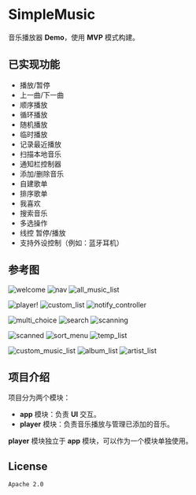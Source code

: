 # SimpleMusic

音乐播放器 **Demo**，使用 **MVP** 模式构建。

## 已实现功能

* 播放/暂停
* 上一曲/下一曲
* 顺序播放
* 循环播放
* 随机播放
* 临时播放
* 记录最近播放
* 扫描本地音乐
* 通知栏控制器
* 添加/删除音乐
* 自建歌单
* 排序歌单
* 我喜欢
* 搜索音乐
* 多选操作
* 线控 暂停/播放
* 支持外设控制（例如：蓝牙耳机）

## 参考图

![welcome](screenshot/welcome.png) ![nav](screenshot/nav.png) ![all_music_list](screenshot/all_music_list.png)

![player](screenshot/player.png)!  ![custom_list](screenshot/custom_list.png) ![notify_controller](screenshot/notify_controller.png)

![multi_choice](screenshot/multi_choice.png) ![search](screenshot/search.png) ![scanning](screenshot/scanning.png)

![scanned](screenshot/scanned.png) ![sort_menu](screenshot/sort_menu.png) ![temp_list](screenshot/temp_list.png)

![custom_music_list](screenshot/custom_music_list.png) ![album_list](screenshot/album_list.png) ![artist_list](screenshot/artist_list.png)

## 项目介绍

项目分为两个模块：

* **app** 模块：负责 **UI** 交互。
* **player** 模块：负责音乐播放与管理已添加的音乐。

**player** 模块独立于 **app** 模块，可以作为一个模块单独使用。

## License

`Apache 2.0`